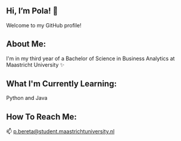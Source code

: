 ## Hi, I’m Pola! 👋  
Welcome to my GitHub profile!

## About Me:  
I'm in my third year of a Bachelor of Science in Business Analytics at Maastricht University ✨

## What I'm Currently Learning:  
Python and Java

## How To Reach Me:  
📫 p.bereta@student.maastrichtuniversity.nl
